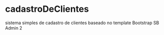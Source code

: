 # cadastroDeClientes
sistema simples de cadastro de clientes baseado no template Bootstrap SB Admin 2
